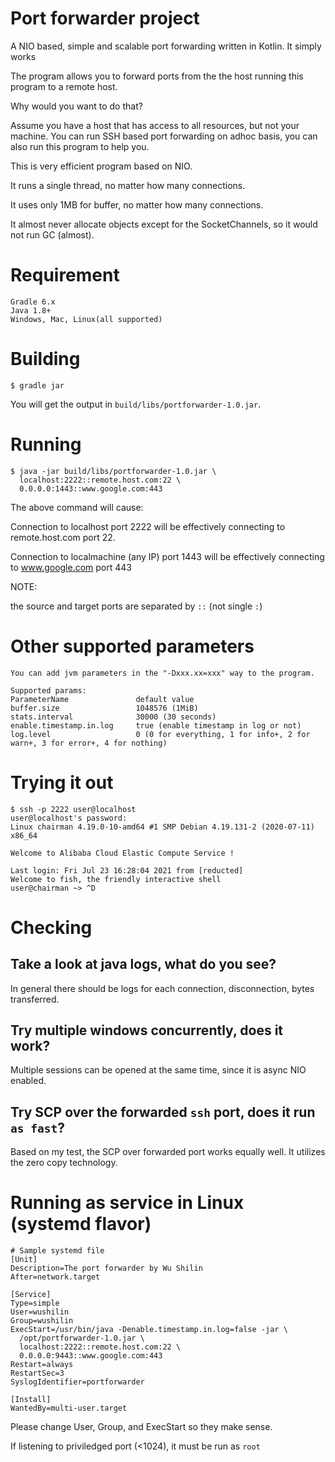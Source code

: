 # Port forwarder project
A NIO based, simple and scalable port forwarding written in Kotlin. It simply works

The program allows you to forward ports from the the host running this program to a remote host.

Why would you want to do that?

Assume you have a host that has access to all resources, but not your machine.
You can run SSH based port forwarding on adhoc basis, you can also run this program to help you.

This is very efficient program based on NIO.

It runs a single thread, no matter how many connections.

It uses only 1MB for buffer, no matter how many connections.

It almost never allocate objects except for the SocketChannels, so it would not run GC (almost).
# Requirement
```shell
Gradle 6.x
Java 1.8+
Windows, Mac, Linux(all supported)
```
# Building

```shell
$ gradle jar
```
You will get the output in `build/libs/portforwarder-1.0.jar`.

# Running
```shell
$ java -jar build/libs/portforwarder-1.0.jar \
  localhost:2222::remote.host.com:22 \
  0.0.0.0:1443::www.google.com:443
```
The above command will cause:

Connection to localhost port 2222 will be effectively connecting to remote.host.com port 22.

Connection to localmachine (any IP) port 1443 will be effectively connecting to www.google.com port 443

NOTE:

the source and target ports are separated by `::` (not single `:`)

# Other supported parameters
```shell
You can add jvm parameters in the "-Dxxx.xx=xxx" way to the program.

Supported params:
ParameterName               default value
buffer.size                 1048576 (1MiB)
stats.interval              30000 (30 seconds)
enable.timestamp.in.log     true (enable timestamp in log or not)
log.level                   0 (0 for everything, 1 for info+, 2 for warn+, 3 for error+, 4 for nothing)
```
# Trying it out
```shell
$ ssh -p 2222 user@localhost
user@localhost's password:
Linux chairman 4.19.0-10-amd64 #1 SMP Debian 4.19.131-2 (2020-07-11) x86_64

Welcome to Alibaba Cloud Elastic Compute Service !

Last login: Fri Jul 23 16:28:04 2021 from [reducted]
Welcome to fish, the friendly interactive shell
user@chairman ~> ^D

```
# Checking
## Take a look at java logs, what do you see?
In general there should be logs for each connection, disconnection, bytes transferred.

## Try multiple windows concurrently, does it work?
Multiple sessions can be opened at the same time, since it is async NIO enabled.

## Try SCP over the forwarded `ssh` port, does it run `as fast`?
Based on my test, the SCP over forwarded port works equally well.
It utilizes the zero copy technology.

# Running as service in Linux (systemd flavor)
```shell
# Sample systemd file
[Unit]
Description=The port forwarder by Wu Shilin
After=network.target

[Service]
Type=simple
User=wushilin
Group=wushilin
ExecStart=/usr/bin/java -Denable.timestamp.in.log=false -jar \
  /opt/portforwarder-1.0.jar \
  localhost:2222::remote.host.com:22 \
  0.0.0.0:9443::www.google.com:443
Restart=always
RestartSec=3
SyslogIdentifier=portforwarder

[Install]
WantedBy=multi-user.target
```
Please change User, Group, and ExecStart so they make sense.

If listening to priviledged port (<1024), it must be run as `root`

